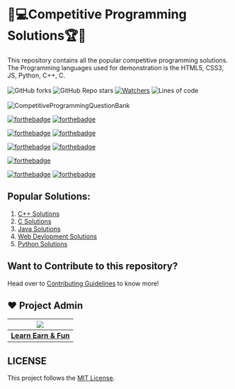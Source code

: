 # 🎯💻Competitive Programming Solutions🏆🏅
This repository contains all the popular competitive programming solutions. The Programming languages used for demonstration is the HTML5, CSS3, JS, Python, C++, C. <br><br>
 ![GitHub forks](https://img.shields.io/github/forks/LearnEarn-Fun/Competitive-Programming-Solutions?style=for-the-badge)
 ![GitHub Repo stars](https://img.shields.io/github/stars/LearnEarn-Fun/Competitive-Programming-Solutions?style=for-the-badge)
 [![Watchers](https://img.shields.io/github/watchers/LearnEarn-Fun/Competitive-Programming-Solutions?style=for-the-badge)](https://github.com/LearnEarn-Fun/Competitive-Programming-Solutions/watchers)
 ![Lines of code](https://img.shields.io/tokei/lines/github/LearnEarn-Fun/Competitive-Programming-Solutions?style=for-the-badge)
 <br><br>
![CompetitiveProgrammingQuestionBank](https://socialify.git.ci/LearnEarn-Fun/Competitive-Programming-Solutions/image?description=1&descriptionEditable=This%20repository%20contains%20all%20the%20competitive%20programming%20solutions.%20The%20Programming%20languages%20used%20%0A%20are%20HTML5%2C%20CSS3%2C%20JS%2C%20Python%2C%20C%2B%2B%2C%20C%2C.&font=KoHo&forks=1&issues=1&language=1&owner=1&pattern=Circuit%20Board&pulls=1&stargazers=1&theme=Dark)

[![forthebadge](https://forthebadge.com/images/badges/built-by-developers.svg)](https://forthebadge.com)
[![forthebadge](https://forthebadge.com/images/badges/built-with-love.svg)](https://forthebadge.com)

[![forthebadge](https://forthebadge.com/images/badges/made-with-c-plus-plus.svg)](https://forthebadge.com)
[![forthebadge](https://forthebadge.com/images/badges/made-with-c.svg)](https://forthebadge.com)

[![forthebadge](https://forthebadge.com/images/badges/made-with-java.svg)](https://forthebadge.com)
[![forthebadge](https://forthebadge.com/images/badges/made-with-javascript.svg)](https://forthebadge.com)

[![forthebadge](https://forthebadge.com/images/badges/made-with-python.svg)](https://forthebadge.com)

[![forthebadge](https://forthebadge.com/images/badges/uses-html.svg)](https://forthebadge.com)
[![forthebadge](https://forthebadge.com/images/badges/uses-css.svg)](https://forthebadge.com)


## Popular Solutions:
<ol>
 <li><a href="https://github.com/LearnEarn-Fun/Competitive-Programming-Solutions/tree/main/C%2B%2B%20Solutions">C++ Solutions</a></li>
 <li><a href="https://github.com/LearnEarn-Fun/Competitive-Programming-Solutions/tree/main/C%20Solutions">C Solutions</a></li>
 <li><a href="https://github.com/LearnEarn-Fun/Competitive-Programming-Solutions/tree/main/Java%20Solutions">Java Solutions</a></li>
 <li><a href="https://github.com/LearnEarn-Fun/Competitive-Programming-Solutions/tree/main/Web%20Development(HTML%20%26%20CSS%20%26%20JS)%20Solutions">Web Devlopment Solutions</a></li>
 <li><a href="https://github.com/LearnEarn-Fun/Competitive-Programming-Solutions/tree/main/Python%20Solutions">Python Solutions</a></li>
</ol>

## Want to Contribute to this repository?

Head over to <a href="https://github.com/hLearnEarn-Fun/Competitive-Programming-Solutions/blob/main/.github/Contributing.md">Contributing Guidelines</a> to know more!

## ❤️ Project Admin

|                                     <a href="https://github.com/LearnEarn-Fun"><img src="https://avatars.githubusercontent.com/u/66988598?s=400&u=cea2effa83b4b145d26b117a4dc7dec028a9b3ca&v=4"/></a>                                      |
| :-----------------------------------------------------------------------------------------------------------------------------------------------------------------------------------------------------------------------------------------------------------------: |
|                                                                                      **[Learn Earn & Fun](https://www.github.com/LearnEarn-Fun)**                                                                                    |


## LICENSE
This project follows the [MIT License](https://github.com/LearnEarn-Fun/Competitive-Programming-Solutions/blob/main/LICENSE).
